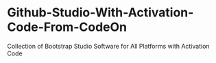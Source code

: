 # Github-Studio-With-Activation-Code-From-CodeOn
Collection of Bootstrap Studio Software for All Platforms with Activation Code
